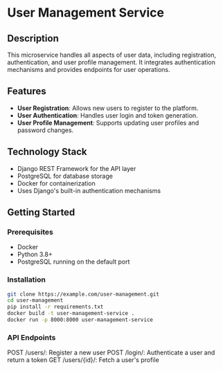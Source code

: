 # User Management Service

## Description

This microservice handles all aspects of user data, including registration, authentication, and user profile management. It integrates authentication mechanisms and provides endpoints for user operations.

## Features

- **User Registration**: Allows new users to register to the platform.
- **User Authentication**: Handles user login and token generation.
- **User Profile Management**: Supports updating user profiles and password changes.

## Technology Stack

- Django REST Framework for the API layer
- PostgreSQL for database storage
- Docker for containerization
- Uses Django's built-in authentication mechanisms

## Getting Started

### Prerequisites

- Docker
- Python 3.8+
- PostgreSQL running on the default port

### Installation

```bash
git clone https://example.com/user-management.git
cd user-management
pip install -r requirements.txt
docker build -t user-management-service .
docker run -p 8000:8000 user-management-service
```

### API Endpoints
POST /users/: Register a new user
POST /login/: Authenticate a user and return a token
GET /users/{id}/: Fetch a user's profile
